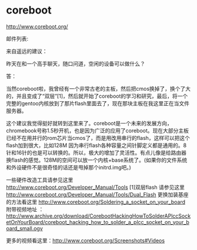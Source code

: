 # coreboot

http://www.coreboot.org/

邮件列表:

来自遥远的建议：

昨天在和一个高手聊天，随口问道，空闲的设备可以做什么？

答：

当然coreboot啦，我曾经有一个非常古老的主板，然后把cmos换掉了，换个了大的，并且变成了“双层”[1]，然后就开始了coreboot的学习和研究，最后，将一个完整的gentoo内核放到了那片flash里面去了，现在那块主板在我这里正在当文件服务器。


这个建议我觉得挺好就转到这里来了。coreboot是一个未来的发展方向，chromebook号称1.5秒开机，也是因为广泛的应用了coreboot。现在大部分主板已经不在用并行的rom芯片当cmos了，而是用改用串行的flash，这样可以把这个flash加到很大，比如128M 因为串行flash各种容量之间针脚定义都是通用的。8针和16针的也是可以转换的。所以，极大的增加了灵活性。有点儿像是给路由器换flash的感觉。128M的空间可以放一个内核+base系统了。(如果你的文件系统和外设硬件不是很奇怪的话还是甩掉那个initrd.img吧。)

一些硬件改造工具请参见这里 http://www.coreboot.org/Developer_Manual/Tools 
[1]双层flash 请参见这里 http://www.coreboot.org/Developer_Manual/Tools/Dual_Flash
更换加装基座的方法看这里  http://www.coreboot.org/Soldering_a_socket_on_your_board      
 附带视频地址 ： http://www.archive.org/download/CorebootHackingHowToSolderAPlccSocketOnYourBoard/coreboot_hacking_how_to_solder_a_plcc_socket_on_your_board_small.ogv

更多的视频看这里：http://www.coreboot.org/Screenshots#Videos
